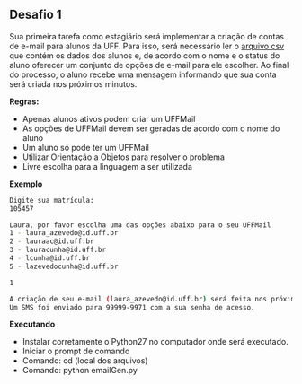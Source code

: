 ## Desafio 1

Sua primeira tarefa como estagiário será implementar a criação de contas de e-mail para alunos da UFF. Para isso,
será necessário ler o [arquivo csv](alunos.csv) que contém os dados dos alunos e, de acordo com o nome e o status do aluno oferecer um conjunto de
opções de e-mail para ele escolher. Ao final do processo, o aluno recebe uma mensagem informando que sua conta será criada
nos próximos minutos.

**Regras:**
* Apenas alunos ativos podem criar um UFFMail
* As opções de UFFMail devem ser geradas de acordo com o nome do aluno
* Um aluno só pode ter um UFFMail
* Utilizar Orientação a Objetos para resolver o problema
* Livre escolha para a linguagem a ser utilizada

 
**Exemplo**
```bash
Digite sua matrícula:
105457

Laura, por favor escolha uma das opções abaixo para o seu UFFMail
1 - laura_azevedo@id.uff.br
2 - lauraac@id.uff.br
3 - lauracunha@id.uff.br
4 - lcunha@id.uff.br
5 - lazevedocunha@id.uff.br

1

A criação de seu e-mail (laura_azevedo@id.uff.br) será feita nos próximos minutos.
Um SMS foi enviado para 99999-9971 com a sua senha de acesso.
```


**Executando**
- Instalar corretamente o Python27 no computador onde será executado.
- Iniciar o prompt de comando 
- Comando: cd (local dos arquivos)
- Comando: python emailGen.py
